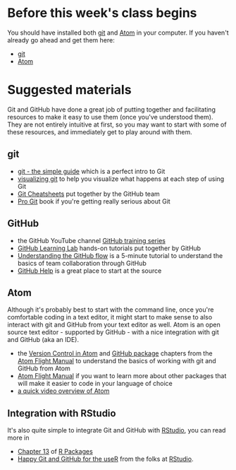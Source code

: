 # Before this week's class begins

You should have installed both [git](https://git-scm.com/) and [Atom](https://atom.io/) in your computer. If you haven't already go ahead and get them here:

* [git](https://git-scm.com/downloads)
* [Atom](https://atom.io/)


# Suggested materials

Git and GitHub have done a great job of putting together and facilitating resources to make it easy to use them (once you've understood them). They are not entirely intuitive at first, so you may want to start with some of these resources, and immediately get to play around with them.

## git

* [git - the simple guide](http://rogerdudler.github.io/git-guide/) which is a perfect intro to Git
* [visualizing git](http://git-school.github.io/visualizing-git/) to help you visualize what happens at each step of using Git
* [Git Cheatsheets](https://services.github.com/on-demand/resources/cheatsheets/) put together by the GitHub team
* [Pro Git](https://git-scm.com/book/en/v2) book if you're getting really serious about Git

## GitHub

* the GitHub YouTube channel [GitHub training series](https://www.youtube.com/GitHub)
* [GitHub Learning Lab](https://lab.github.com) hands-on tutorials put together by GitHub
* [Understanding the GitHub flow](https://guides.github.com/introduction/flow/) is a 5-minute tutorial to understand the basics of team collaboration through GitHub 
* [GitHub Help](https://help.github.com/) is a great place to start at the source

## Atom

Although it's probably best to start with the command line, once you're comfortable coding in a text editor, it might start to make sense to also interact with git and GitHub from your text editor as well. Atom is an open source text editor - supported by GitHub - with a nice integration with git and GitHub (aka an IDE).

* the [Version Control in Atom](https://flight-manual.atom.io/using-atom/sections/version-control-in-atom/) and [GitHub package](http://flight-manual.atom.io/using-atom/sections/github-package/) chapters from the [Atom Flight Manual](https://flight-manual.atom.io) to understand the basics of working with git and GitHub from Atom
* [Atom Flight Manual](https://flight-manual.atom.io) if you want to learn more about other packages that will make it easier to code in your language of choice
* [a quick video overview of Atom](https://www.youtube.com/watch?v=U5POoGSrtGg)

## Integration with RStudio

It's also quite simple to integrate Git and GitHub with [RStudio](https://www.rstudio.com/), you can read more in
* [Chapter 13](http://r-pkgs.had.co.nz/git.html) of [R Packages](http://r-pkgs.had.co.nz/git.html)
* [Happy Git and GitHub for the useR](http://happygitwithr.com/) from the folks at [RStudio](https://www.rstudio.com/).
